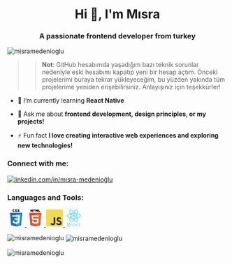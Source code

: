 <h1 align="center">Hi 👋, I'm Mısra</h1>
<h3 align="center">A passionate frontend developer from turkey</h3>

<p align="left"> <img src="https://komarev.com/ghpvc/?username=misramedenioglu&label=Profile%20views&color=0e75b6&style=flat" alt="misramedenioglu" /> </p>

>> **Not**: GitHub hesabımda yaşadığım bazı teknik sorunlar nedeniyle eski hesabımı kapatıp yeni bir hesap açtım. Önceki projelerimi buraya tekrar yükleyeceğim, bu yüzden yakında tüm projelerime yeniden erişebilirsiniz. Anlayışınız için teşekkürler!


- 🌱 I’m currently learning **React Native**

- 💬 Ask me about **frontend development, design principles, or my projects!**

- ⚡ Fun fact **I love creating interactive web experiences and exploring new technologies!**

<h3 align="left">Connect with me:</h3>
<p align="left">
<a href="https://linkedin.com/in/linkedin.com/in/mısra-medenioğlu" target="blank"><img align="center" src="https://raw.githubusercontent.com/rahuldkjain/github-profile-readme-generator/master/src/images/icons/Social/linked-in-alt.svg" alt="linkedin.com/in/mısra-medenioğlu" height="30" width="40" /></a>
</p>

<h3 align="left">Languages and Tools:</h3>
<p align="left"> <a href="https://www.w3schools.com/css/" target="_blank" rel="noreferrer"> <img src="https://raw.githubusercontent.com/devicons/devicon/master/icons/css3/css3-original-wordmark.svg" alt="css3" width="40" height="40"/> </a> <a href="https://www.w3.org/html/" target="_blank" rel="noreferrer"> <img src="https://raw.githubusercontent.com/devicons/devicon/master/icons/html5/html5-original-wordmark.svg" alt="html5" width="40" height="40"/> </a> <a href="https://developer.mozilla.org/en-US/docs/Web/JavaScript" target="_blank" rel="noreferrer"> <img src="https://raw.githubusercontent.com/devicons/devicon/master/icons/javascript/javascript-original.svg" alt="javascript" width="40" height="40"/> </a> <a href="https://reactjs.org/" target="_blank" rel="noreferrer"> <img src="https://raw.githubusercontent.com/devicons/devicon/master/icons/react/react-original-wordmark.svg" alt="react" width="40" height="40"/> </a> </p>

<p><img align="left" src="https://github-readme-stats.vercel.app/api/top-langs?username=misramedenioglu&show_icons=true&locale=en&layout=compact" alt="misramedenioglu" /></p>

<p>&nbsp;<img align="center" src="https://github-readme-stats.vercel.app/api?username=misramedenioglu&show_icons=true&locale=en" alt="misramedenioglu" /></p>

<p><img align="center" src="https://github-readme-streak-stats.herokuapp.com/?user=misramedenioglu&" alt="misramedenioglu" /></p>

